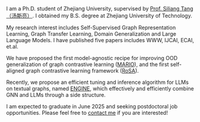 
I am a Ph.D. student of Zhejiang University, supervised by [Prof. Siliang Tang（汤斯亮）](https://person.zju.edu.cn/siliang/684099.html). I obtained my B.S. degree at Zhejiang University of Technology. 

My research interest includes Self-Supervised Graph Representation Learning, Graph Transfer Learning, Domain Generalization and Large Language Models. I have published five papers includes WWW, IJCAI, ECAI, et.al.

We have proposed the first model-agnostic recipe for improving OOD generalization of graph contrastive learning ([MARIO](https://github.com/ZhuYun97/MARIO/tree/main)), and the first self-aligned graph contrastive learning framework ([RoSA](https://github.com/ZhuYun97/RoSA)).

Recently, we propose an efficient tuning and inference algorithm for LLMs on textual graphs, named [ENGINE](https://arxiv.org/abs/2401.15569), which effectively and efficiently combine GNN and LLMs through a side structure.

I am expected to graduate in June 2025 and seeking postdoctoral job opportunities. Please feel free to [contact me](zhuyun_dcd@zju.edu.cn) if you are interested!
